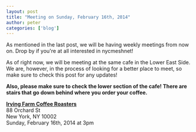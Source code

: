 ```yaml
---
layout: post
title: "Meeting on Sunday, February 16th, 2014"
author: peter
categories: ['blog']
---
```


As mentioned in the last post, we will be having weekly meetings from now on. Drop by if you're at all interested in nycmeshnet!

As of right now, we will be meeting at the same cafe in the Lower East Side. We are, however, in the process of looking for a better place to meet,
so make sure to check this post for any updates!

__Also, please make sure to check the lower section of the cafe! There are stairs that go down behind where you order your coffee.__


__[Irving Farm Coffee Roasters](https://www.google.com/maps/place/Irving+Farm+Coffee+Roasters/@40.7179886,-73.9902479,17z/data=!3m1!4b1!4m2!3m1!1s0x89c259873f0067c1:0x5aede67045aa029f)__<br>
88 Orchard St<br>
New York, NY 10002<br>
Sunday, February 16th, 2014 at 3pm
